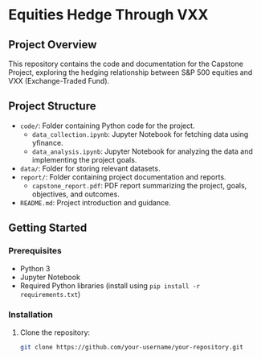 # Equities Hedge Through VXX

## Project Overview

This repository contains the code and documentation for the Capstone Project, exploring the hedging relationship between S&P 500 equities and VXX (Exchange-Traded Fund).

## Project Structure

- `code/`: Folder containing Python code for the project.
  - `data_collection.ipynb`: Jupyter Notebook for fetching data using yfinance.
  - `data_analysis.ipynb`: Jupyter Notebook for analyzing the data and implementing the project goals.
- `data/`: Folder for storing relevant datasets.
- `report/`: Folder containing project documentation and reports.
  - `capstone_report.pdf`: PDF report summarizing the project, goals, objectives, and outcomes.
- `README.md`: Project introduction and guidance.

## Getting Started

### Prerequisites

- Python 3
- Jupyter Notebook
- Required Python libraries (install using `pip install -r requirements.txt`)

### Installation

1. Clone the repository:

   ```bash
   git clone https://github.com/your-username/your-repository.git
